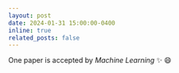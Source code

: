 ```yaml
---
layout: post
date: 2024-01-31 15:00:00-0400
inline: true
related_posts: false
---
```


One paper is accepted by *Machine Learning* :sparkles: :smile:
